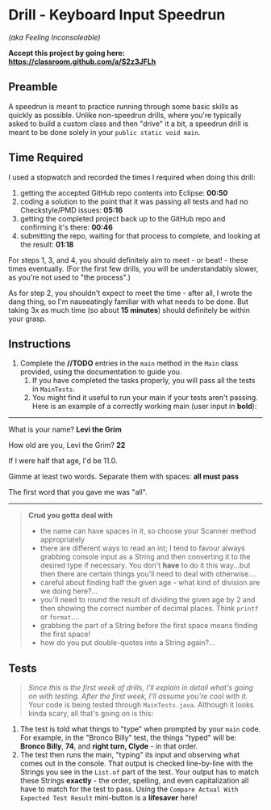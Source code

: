 # Drill - Keyboard Input Speedrun

_(aka Feeling Inconsoleable)_

**Accept this project by going here: https://classroom.github.com/a/S2z3JFLh**

## Preamble

A speedrun is meant to practice running through some basic skills as quickly as possible. Unlike non-speedrun drills, where you're typically asked to build a custom class and then "drive" it a bit, a speedrun drill is meant to be done solely in your `public static void main`.

## Time Required

I used a stopwatch and recorded the times I required when doing this drill:

1. getting the accepted GitHub repo contents into Eclipse: **00:50**
2. coding a solution to the point that it was passing all tests and had no Checkstyle/PMD issues: **05:16**
3. getting the completed project back up to the GitHub repo and confirming it's there: **00:46**
4. submitting the repo, waiting for that process to complete,  and looking at the result: **01:18**

For steps 1, 3, and 4, you should definitely aim to meet - or beat! - these times eventually. (For the first few drills, you will be understandably slower, as you're not used to "the process".)

As for step 2, you shouldn't expect to meet the time - after all, I wrote the dang thing, so I'm nauseatingly familiar with what needs to be done. But taking 3x as much time (so about **15 minutes**) should definitely be within your grasp.

## Instructions

1. Complete the **//TODO** entries in the `main` method in the `Main` class provided, using the documentation to guide you.
   1. If you have completed the tasks properly, you will pass all the tests in `MainTests`.
   2. You might find it useful to run your main if your tests aren't passing. Here is an example of a correctly working main (user input in **bold**):

---

What is your name? **Levi the Grim**  

How old are you, Levi the Grim? **22**

If I were half that age, I'd be 11.0.  

Gimme at least two words. Separate them with spaces: **all must pass**  

The first word that you gave me was "all".  

---

> **Crud you gotta deal with**
> - the name can have spaces in it, so choose your Scanner method appropriately
> - there are different ways to read an int; I tend to favour always grabbing console input as a String and then converting it to the desired type if necessary. You don't **have** to do it this way...but then there are certain things you'll need to deal with otherwise....
> - careful about finding half the given age - what kind of division are we doing here?...
> - you'll need to round the result of dividing the given age by 2 and then showing the correct number of decimal places. Think `printf` or `format`....
> - grabbing the part of a String before the first space means finding the first space!
> - how do you put double-quotes into a String again?...


## Tests

> *Since this is the first week of drills, I'll explain in detail what's going on with testing. After the first week, I'll assume you're cool with it.*
Your code is being tested through `MainTests.java`. Although it looks kinda scary, all that's going on is this:

1. The test is told what things to "type" when prompted by your `main` code. For example, in the "Bronco Billy" test, the things "typed" will be: **Bronco Billy**, **74**, and **right turn, Clyde** - in that order.
2. The test then runs the main, "typing" its input and observing what comes out in the console. That output is checked line-by-line with the Strings you see in the `List.of` part of the test. Your output has to match these Strings **exactly** - the order, spelling, and even capitalization all have to match for the test to pass. Using the `Compare Actual With Expected Test Result` mini-button is a **lifesaver** here!